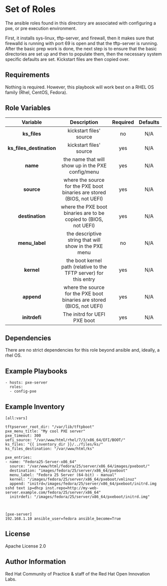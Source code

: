 Set of Roles
============
The ansible roles found in this directory are associated with configuring a pxe, or pre execution environment.

First, it installs sys-linux, tftp-server, and firewall, then it makes sure that firewalld is running with port 69 is open and that the tftp-server is running. After the basic prep work is done, the next step is to ensure that the basic directories are set up and then to populate them, then the necessary system specific defaults are set. Kickstart files are then copied over.

Requirements
------------
Nothing is required. However, this playbook will work best on a RHEL OS family (Rhel, CentOS, Fedora).

Role Variables
--------------

| Variable | Description | Required | Defaults |
|:--------:|:-----------:|:--------:|:--------:|
|**ks_files**| kickstart files' source | no | N/A |
|**ks_files_destination**| kickstart files' source | yes | N/A |
|**name**| the name that will show up in the PXE config/menu | yes | N/A |
|**source**| where the source for the PXE boot binaries are stored (BIOS, not UEFI) | yes | N/A |
|**destination**| where the PXE boot binaries are to be copied to (BIOS, not UEFI) | yes | N/A |
|**menu_label**| the descriptive string that will show in the PXE menu | no | N/A |
|**kernel**| the boot kernel path (relative to the TFTP server) for this entry | yes | N/A |
|**append**| where the source for the PXE boot binaries are stored (BIOS, not UEFI) | yes | N/A |
|**initrdefi**| The initrd for UEFI PXE boot | yes | N/A |



Dependencies
------------
There are no strict dependencies for this role beyond ansible and, ideally, a rhel OS.

Example Playbooks
----------------

```
- hosts: pxe-server
  roles:
  - config-pxe
```

Example Inventory
----------------

```
[all:vars]

tftpserver_root_dir: "/var/lib/tftpboot"
pxe_menu_title: "My cool PXE server"
pxe_timeout: 300
uefi_source: "/var/www/html/rhel/7/3/x86_64/EFI/BOOT/"
ks_files: "{{ inventory_dir }}/../files/ks/"
ks_files_destination: "/var/www/html/ks"

pxe_entries:
- name: "Fedora25-Server-x86_64"
  source: "/var/www/html/fedora/25/server/x86_64/images/pxeboot/"
  destination: "images/fedora/25/server/x86_64/pxeboot"
  menu_label: "Fedora 25 Server (64-bit) - manual"
  kernel: "/images/fedora/25/server/x86_64/pxeboot/vmlinuz"
  append: "initrd=/images/fedora/25/server/x86_64/pxeboot/initrd.img sshd text ip=dhcp inst.repo=http://my-web-server.example.com/fedora/25/server/x86_64"
  initrdefi: "/images/fedora/25/server/x86_64/pxeboot/initrd.img"



[pxe-server]
192.168.1.10 ansible_user=fedora ansible_become=True
```

License
-------
Apache License 2.0

Author Information
------------------
Red Hat Community of Practice & staff of the Red Hat Open Innovation Labs.

